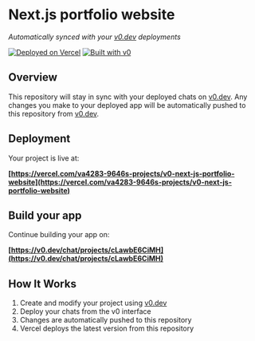 # Next.js portfolio website

*Automatically synced with your [v0.dev](https://v0.dev) deployments*

[![Deployed on Vercel](https://img.shields.io/badge/Deployed%20on-Vercel-black?style=for-the-badge&logo=vercel)](https://vercel.com/va4283-9646s-projects/v0-next-js-portfolio-website)
[![Built with v0](https://img.shields.io/badge/Built%20with-v0.dev-black?style=for-the-badge)](https://v0.dev/chat/projects/cLawbE6CiMH)

## Overview

This repository will stay in sync with your deployed chats on [v0.dev](https://v0.dev).
Any changes you make to your deployed app will be automatically pushed to this repository from [v0.dev](https://v0.dev).

## Deployment

Your project is live at:

**[https://vercel.com/va4283-9646s-projects/v0-next-js-portfolio-website](https://vercel.com/va4283-9646s-projects/v0-next-js-portfolio-website)**

## Build your app

Continue building your app on:

**[https://v0.dev/chat/projects/cLawbE6CiMH](https://v0.dev/chat/projects/cLawbE6CiMH)**

## How It Works

1. Create and modify your project using [v0.dev](https://v0.dev)
2. Deploy your chats from the v0 interface
3. Changes are automatically pushed to this repository
4. Vercel deploys the latest version from this repository